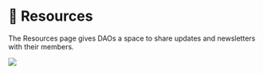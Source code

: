 # 💁 Resources

The Resources page gives DAOs a space to share updates and newsletters with their members.

![](<../../../.gitbook/assets/image (33).png>)
